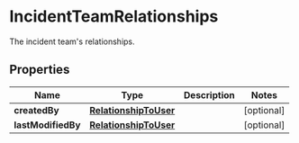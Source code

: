 

# IncidentTeamRelationships

The incident team's relationships.

## Properties

Name | Type | Description | Notes
------------ | ------------- | ------------- | -------------
**createdBy** | [**RelationshipToUser**](RelationshipToUser.md) |  |  [optional]
**lastModifiedBy** | [**RelationshipToUser**](RelationshipToUser.md) |  |  [optional]



